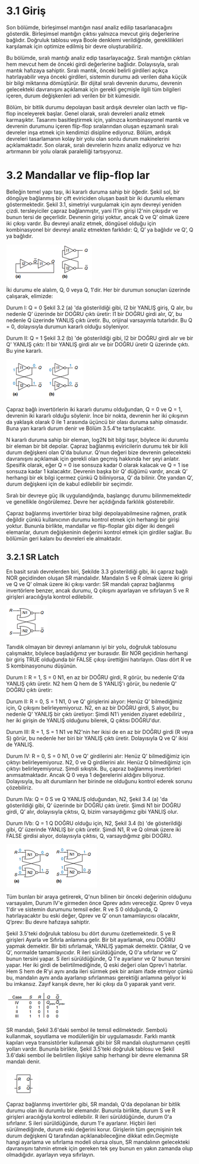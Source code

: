 # 3.1 Giriş
Son bölümde, birleşimsel mantığın nasıl analiz edilip tasarlanacağını gösterdik. Birleşimsel mantığın çıktısı yalnızca mevcut giriş değerlerine bağlıdır. Doğruluk tablosu veya Boole denklemi verildiğinde, gereklilikleri karşılamak için optimize edilmiş bir devre oluşturabiliriz. 

Bu bölümde, sıralı mantığı analiz edip tasarlayacağız. Sıralı mantığın çıktıları hem mevcut hem de önceki girdi değerlerine bağlıdır. Dolayısıyla, sıralı mantık hafızaya sahiptir. Sıralı mantık, önceki belirli girdileri açıkça hatırlayabilir veya önceki girdileri, sistemin durumu adı verilen daha küçük bir bilgi miktarına dömüştürür. Bir dijital sıralı devrenin durumu, devrenin gelecekteki davranışını açıklamak için gerekli geçmişle ilgili tüm bilgileri içeren, durum değişkenleri adı verilen bir bit kümesidir.

Bölüm, bir bitlik durumu depolayan basit ardışık devreler olan lacth ve flip-flop inceleyerek başlar. Genel olarak, sıralı devreleri analiz etmek karmaşıktır. Tasarımı basitleştirmek için, yalnızca kombinasyonel mantık ve devrenin durumunu içeren flip-flop sıralarından oluşan eşzamanlı sıralı devreler inşa etmek için kendimizi disipline ediyoruz. Bölüm, ardışık devreleri tasarlamanın kolay bir yolu olan sonlu durum makinelerini açıklamaktadır. Son olarak, sıralı devrelerin hızını analiz ediyoruz ve hızı artırmanın bir yolu olarak paralelliği tartışıyoruz.

# 3.2 Mandallar ve flip-flop lar
Belleğin temel yapı taşı, iki kararlı duruma sahip bir öğedir. Şekil sol, bir döngüye bağlanmış bir çift eviriciden oluşan basit bir iki durumlu elemanı göstermektedir. Şekil 3.1, simetriyi vurgulamak için aynı devreyi yeniden çizdi. tersleyiciler çapraz bağlanmıştır, yani I1'in girişi I2'nin çıkışıdır ve bunun tersi de geçerlidir. Devrenin girişi yoktur, ancak Q ve Q’ olmak üzere iki çıkışı vardır. Bu devreyi analiz etmek, döngüsel olduğu için kombinasyonel bir devreyi analiz etmekten farklıdır: Q, Q’ ya bağlıdır ve Q’, Q ya bağlıdır.

![şekil3.1](https://raw.githubusercontent.com/suhap/sayisaltasarim/master/resource/3-1.png)

İki durumu ele alalım, Q, 0 veya Q, 1'dir. Her bir durumun sonuçları üzerinde çalışarak, elimizde:

Durum I: Q = 0
Şekil 3.2 (a) 'da gösterildiği gibi, I2 bir YANLIŞ giriş, Q alır, bu nedenle Q’ üzerinde bir DOĞRU çıktı üretir: I1 bir DOĞRU girdi alır, Q’, bu nedenle Q üzerinde YANLIŞ çıktı üretir. Bu, orijinal varsayımla tutarlıdır. Bu Q = 0, dolayısıyla durumun kararlı olduğu söyleniyor.

Durum II: Q = 1
Şekil 3.2 (b) 'de gösterildiği gibi, I2 bir DOĞRU girdi alır ve bir Q' YANLIŞ çıktı: I1 bir YANLIŞ girdi alır ve bir DOĞRU üretir Q üzerinde çıktı. Bu yine kararlı.

![şekil3.2](https://raw.githubusercontent.com/suhap/sayisaltasarim/master/resource/3-2.png)


Çapraz bağlı invertörlerin iki kararlı durumu olduğundan, Q = 0 ve Q = 1, devrenin iki kararlı olduğu söylenir. İnce bir nokta, devrenin her iki çıkışının da yaklaşık olarak 0 ile 1 arasında üçüncü bir olası duruma sahip olmasıdır. Buna yarı kararlı durum denir ve Bölüm 3.5.4'te tartışılacaktır.

N kararlı duruma sahip bir eleman, log2N bit bilgi taşır, böylece iki durumlu bir eleman bir bit depolar. Çapraz bağlanmış eviricilerin durumu tek bir ikili durum değişkeni olan Q'da bulunur. Q'nun değeri bize devrenin gelecekteki davranışını açıklamak için gerekli olan geçmiş hakkında her şeyi anlatır. Spesifik olarak, eğer Q = 0 ise sonsuza kadar 0 olarak kalacak ve Q = 1 ise sonsuza kadar 1 kalacaktır. Devrenin başka bir Q’ düğümü vardır, ancak Q’ herhangi bir ek bilgi içermez çünkü Q biliniyorsa, Q’ da bilinir. Öte yandan Q’, durum değişkeni için de kabul edilebilir bir seçimdir.

Sıralı bir devreye güç ilk uygulandığında, başlangıç durumu bilinmemektedir ve genellikle öngörülemez. Devre her açıldığında farklılık gösterebilir.

Çapraz bağlanmış invertörler biraz bilgi depolayabilmesine rağmen, pratik değildir çünkü kullanıcının durumu kontrol etmek için herhangi bir girişi yoktur. Bununla birlikte, mandallar ve flip-floplar gibi diğer iki dengeli elemanlar, durum değişkeninin değerini kontrol etmek için girdiler sağlar. Bu bölümün geri kalanı bu devreleri ele almaktadır.

## 3.2.1 SR Latch
En basit sıralı devrelerden biri, Şekilde 3.3 gösterildiği gibi, iki çapraz bağlı NOR geçidinden oluşan SR mandalıdır. Mandalın S ve R olmak üzere iki girişi ve Q ve Q’ olmak üzere iki çıkışı vardır: SR mandalı çapraz bağlanmış invertörlere benzer, ancak durumu, Q çıkışını ayarlayan ve sıfırlayan S ve R girişleri aracılığıyla kontrol edilebilir. 

![şekil3.3](https://raw.githubusercontent.com/suhap/sayisaltasarim/master/resource/3-3.png)

Tanıdık olmayan bir devreyi anlamanın iyi bir yolu, doğruluk tablosunu çalışmaktır, böylece başladığımız yer burasıdır. Bir NOR geçidinin herhangi bir giriş TRUE olduğunda bir FALSE çıkışı ürettiğini hatırlayın. Olası dört R ve S kombinasyonunu düşünün.

Durum I: R = 1, S = 0
N1, en az bir DOĞRU girdi, R görür, bu nedenle Q'da YANLIŞ çıktı üretir. N2 hem Q hem de S YANLIŞ'ı görür, bu nedenle Q'  DOĞRU çıktı üretir:

Durum II: R = 0, S = 1
N1, 0 ve Q' girişlerini alıyor: Henüz Q' bilmediğimiz için, Q çıkışını belirleyemiyoruz. N2, en az bir DOĞRU girdi, S alıyor, bu nedenle Q' YANLIŞ bir çıktı üretiyor: Şimdi N1'i yeniden ziyaret edebiliriz , her iki girişin de YANLIŞ olduğunu bilerek, Q çıktısı DOĞRU'dur.

Durum III: R = 1, S = 1
N1 ve N2'nin her ikisi de en az bir DOĞRU girdi (R veya S) görür, bu nedenle her biri bir YANLIŞ çıktı üretir. Dolayısıyla Q ve Q'  ikisi de YANLIŞ.

Durum IV: R = 0, S = 0
N1, 0 ve Q' girdilerini alır: Henüz Q' bilmediğimiz için çıktıyı belirleyemiyoruz. N2, 0 ve Q girdilerini alır. Henüz Q bilmediğimiz için çıktıyı belirleyemiyoruz. Şimdi sıkıştık. Bu, çapraz bağlanmış invertörleri anımsatmaktadır. Ancak Q 0 veya 1 değerelerini aldığını biliyoruz. Dolayısıyla, bu alt durumların her birinde ne olduğunu kontrol ederek sorunu çözebiliriz.

Durum IVa: Q = 0
S ve Q YANLIŞ olduğundan, N2, Şekil 3.4 (a) 'da gösterildiği gibi, Q’ üzerinde bir DOĞRU çıktı üretir. Şimdi N1 bir DOĞRU girdi, Q’ alır, dolayısıyla çıktısı, Q, bizim varsaydığımız gibi YANLIŞ olur.

Durum IVb: Q = 1
Q DOĞRU olduğu için, N2, Şekil 3.4 (b) 'de gösterildiği gibi, Q’ üzerinde YANLIŞ bir çıktı üretir. Şimdi N1, R ve Q olmak üzere iki FALSE girdisi alıyor, dolayısıyla çıktısı, Q, varsaydığımız gibi DOĞRU.

![şekil3.4](https://raw.githubusercontent.com/suhap/sayisaltasarim/master/resource/3-4.png)

Tüm bunları bir araya getirerek, Q'nun bilinen bir önceki değerinin olduğunu varsayalım, Durum IV'e girmeden önce Qprev adını vereceğiz. Qprev 0 veya 1'dir ve sistemin durumunu temsil eder. R ve S 0 olduğunda, Q hatırlayacaktır bu eski değer, Qprev ve Q’ onun tamamlayıcısı olacaktır, Q’prev: Bu devre hafızaya sahiptir.

Şekil 3.5'teki doğruluk tablosu bu dört durumu özetlemektedir. S ve R girişleri Ayarla ve Sıfırla anlamına gelir. Bir bit ayarlamak, onu DOĞRU yapmak demektir. Bir biti sıfırlamak, YANLIŞ yapmak demektir. Çıktılar, Q ve Q’, normalde tamamlayıcıdır. R ileri sürüldüğünde, Q 0'a sıfırlanır ve Q’ bunun tersini yapar. S ileri sürüldüğünde, Q 1'e ayarlanır ve Q’ bunun tersini yapar. Her iki girdi de belirtilmediğinde, Q eski değeri olan Qprev'i hatırlar. Hem S hem de R'yi aynı anda ileri sürmek pek bir anlam ifade etmiyor çünkü bu, mandalın aynı anda ayarlanıp sıfırlanması gerektiği anlamına geliyor ki bu imkansız. Zayıf karışık devre, her iki çıkışı da 0 yaparak yanıt verir.

![şekil3.5](https://raw.githubusercontent.com/suhap/sayisaltasarim/master/resource/3-5.png)

SR mandalı, Şekil 3.6'daki sembol ile temsil edilmektedir. Sembolü kullanmak, soyutlama ve modülerliğin bir uygulamasıdır. Farklı mantık kapıları veya transistörler kullanmak gibi bir SR mandalı oluşturmanın çeşitli yolları vardır. Bununla birlikte, Şekil 3.5'teki doğruluk tablosu ve Şekil 3.6'daki sembol ile belirtilen ilişkiye sahip herhangi bir devre elemanına SR mandalı denir.

![şekil3.6](https://raw.githubusercontent.com/suhap/sayisaltasarim/master/resource/3-6.png)

Çapraz bağlanmış invertörler gibi, SR mandalı, Q'da depolanan bir bitlik durumu olan iki durumlu bir elemandır. Bununla birlikte, durum S ve R girişleri aracılığıyla kontrol edilebilir. R ileri sürüldüğünde, durum 0'a sıfırlanır. S ileri sürüldüğünde, durum 1'e ayarlanır. Hiçbiri ileri sürülmediğinde, durum eski değerini korur. Girişlerin tüm geçmişinin tek durum değişkeni Q tarafından açıklanabileceğine dikkat edin.Geçmişte hangi ayarlama ve sıfırlama modeli olursa olsun, SR mandalının gelecekteki davranışını tahmin etmek için gereken tek şey bunun en yakın zamanda olup olmadığıdır. ayarlayın veya sıfırlayın.

